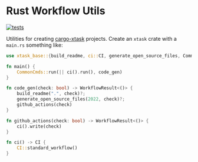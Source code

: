 # Rust Workflow Utils

[![tests](https://github.com/simon-bourne/rust-project/actions/workflows/tests.yml/badge.svg)](https://github.com/simon-bourne/rust-project/actions/workflows/tests.yml)

Utilities for creating [cargo-xtask](https://github.com/matklad/cargo-xtask) projects. Create an `xtask` crate with a `main.rs` something like:

```rust
use xtask_base::{build_readme, ci::CI, generate_open_source_files, CommonCmds, WorkflowResult};

fn main() {
    CommonCmds::run(|| ci().run(), code_gen)
}

fn code_gen(check: bool) -> WorkflowResult<()> {
    build_readme(".", check)?;
    generate_open_source_files(2022, check)?;
    github_actions(check)
}

fn github_actions(check: bool) -> WorkflowResult<()> {
    ci().write(check)
}

fn ci() -> CI {
    CI::standard_workflow()
}

```
